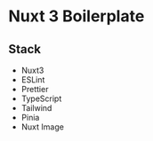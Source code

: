 # Nuxt 3 Boilerplate

## Stack

- Nuxt3
- ESLint
- Prettier
- TypeScript
- Tailwind
- Pinia
- Nuxt Image
